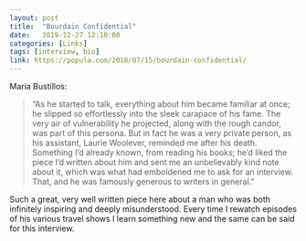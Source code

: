 ```yaml
---
layout: post
title:  "Bourdain Confidential"
date:   2019-12-27 12:10:00
categories: [Links]
tags: [interview, bio]
link: https://popula.com/2018/07/15/bourdain-confidential/
---
```


Maria Bustillos:

>“As he started to talk, everything about him became familiar at once; he slipped so effortlessly
into the sleek carapace of his fame. The very air of vulnerability he projected, along with the
rough candor, was part of this persona. But in fact he was a very private person, as his assistant,
Laurie Woolever, reminded me after his death. Something I’d already known, from reading his books;
he’d liked the piece I’d written about him and sent me an unbelievably kind note about it, which was
what had emboldened me to ask for an interview. That, and he was famously generous to writers in general.”

Such a great, very well written piece here about a man who was both infinitely inspiring and deeply misunderstood. Every time I rewatch episodes of his various travel shows I learn something new and the same can be said for this interview.

